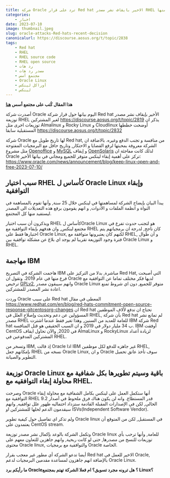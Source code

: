 ```yaml
---
title: شركة Oracle ترد على قرار Red hat الاخير بايقاف نشر مصدر RHEL وتسخر منها
categories: 
    - اخبار
date: 2023-07-10
image: thumbnail.jpeg
slug: oracle-attacks-Red-hats-recent-decision
canonicalurl: https://discourse.aosus.org/t/topic/2838
tags:
    - Red hat
    - RHEL
    - RHEL source code
    - RHEL open source
    - رد هات
    - مصدر رد هات
    - مجتمع أسس
    - Oracle Linux
    - أوراكل لينكس
    - لينكس
---
```


**هذا المقال كُتب على مجتمع أسس [هنا](https://discourse.aosus.org/t/topic/2838)**

أصدرت شركة Oracle اليوم بيانها حول قرار شركة Red hat الأخير بإيقاف نشر مصدر توزيعة RHEL لغير المشتركين
https://discourse.aosus.org/t/topic/2819
يذكر ان توزيعات اخرى مثل Almalinux و Rocky Linux و Cloudlinux أوضحت خططها المستقبلية سابقا
https://discourse.aosus.org/t/topic/2832

شركة Oracle لها تاريخ طويل مع Red hat, من منافسة و تجنب الدفع وغيره.
بالاضافة ان الشركة معروفة بمحبتها لرفع القضايا و الاحتكار, وتاريخ حافل مع البرمجيات المفتوحة مثل مشروع [Openoffice](https://en.wikipedia.org/wiki/OpenOffice.org#History) و [MySQL](https://en.wikipedia.org/wiki/MySQL#Legal_disputes_and_acquisitions) و إيقاف [OpenSolaris](https://en.wikipedia.org/wiki/OpenSolaris)
لذلك كانت مفاجئة ان Oracle تركز على أهمية إبقاء لينكس متوفر للجميع ومجاني في بيانها الأخير:
https://www.oracle.com/news/announcement/blog/keep-linux-open-and-free-2023-07-10/

## سبب اختيار RHEL كأساس ل Oracle Linux وإبقاء التوافقية
يبدأ البيان بإيضاح الشركة لمساهمتها في لينكس خلال 25 سنة, وأنها تقوم بالمساهمة في النواة و انظمة الملفات و الأدوات, و انهم يقومون برفع هذه التعديلات الى المصدر ليستفيد منها كل المجتمع.

ويذكرون أن سبب اختيار RHEL كأساس لOracle Linux هو لتجنب حدوث تفرع في مجتمع لينكس, وان هدفهم بإبقاء التوافقية مع RHEL كان ناجح, لدرجة ان برمجياتهم يتم اختبارها فقط على Oracle Linux, لكنهم كان يعتبرونها متوافقة مع RHEL, و أن طوال فترة وجود التوزيعة تقريبا لم يوجد اي بلاغ عن مشكلة توافقية بين Oracle Linux و RHEL.

## مهاجمة IBM

هاجمت الشركة في التصريح IBM مباشرة, بدلا من التركيز على Red Hat, التي أصبحت فرع منها في عام 2019.
وتقول ان Oracle لديها فكر مختلف تماما عن التوافقية مع ترخيص [GPLv2](https://ar.wikipedia.org/wiki/%D8%B1%D8%AE%D8%B5%D8%A9_%D8%AC%D9%86%D9%88_%D8%A7%D9%84%D8%B9%D9%85%D9%88%D9%85%D9%8A%D8%A9), وانهم سيبقون مصدر Oracle Linux متوفر للجميع, دون اي شروط تمنع اعادة نشر المصدر للمشتركين.

وردت Oracle على سبب Red hat المعطى  في مقال https://www.redhat.com/en/blog/red-hats-commitment-open-source-response-gitcentosorg-changes ان Red hat تحتاج ان تدفع لألاف الموظفين المسؤولين عن دعم وتحديث وإصلاح العلل في RHEL,  بأن شركة Red hat لم تمانع نشر مصدر RHEL للعامة للعديد من السنين, وهذا تغير فقط عندما اشترت IBM شركة Red hat ب 34 مليار دولار في 2019 و ان السبب الحقيقي هو قتل المنافسة.
IBM أوفقت CentOS في 2020, والآن تحاول ايقاف AlmaLinux و RockyLinux لزيادة أعداد المشتركين المدفوعين في RHEL.

وتسخر من IBM, إذ قالت Oracle اذا IBM غير جاهزه للدفع لكل موظفين RHEL, بإمكانهم جعل RHEL نسخه من Oracle Linux, و ان Oracle سوف تأخذ عاتق تحميل التطوير والصيانة.

## توزيعة Oracle Linux باقية وسيتم تطويرها بكل شفافية مع محاولة إبقاء التوافقيه مع RHEL.

وصرحت Oracle أنها ستكمل العمل على لينكس بكامل الشفافية مع محاولة إبقاء التوافقية مع RHEL قدر المستطاع.
وانه لن يكون هناك فرق ملحوظ في أصدار 9.2 الحالي, لكن في الإصدارات المقبلة القادمة ستزداد احتماليه ظهور علل توافقيه, وانهم سيقدمون الدعم لحلها للمشتركين او ISVs(Independent Software Vendor).

ولم تذكر اي تفاصيل حول كيفية تطوير Oracle linux في المستقبل, لكن من المتوقع أن يعتمدون على CentOS stream.

وتكمل الشركة بالوعد بإكمال نشر مصدر توزيعة Oracle linux للعامة, وأنها ترحب بأي توزيعات للنسخ من مصدرها, حتى لو كانت ربحية, وانهم جاهزين للتعاون معهم على محتوى Oracle linux, والتوافقية مع برمجيات Oracle الخاصة.

أيضا تدعو الشركة أي مطور غير معجب بقرار Red hat الاخير للعمل في Oracle, بالإضافة انهم جاهزون لمساعدة مقدمين البرمجيات لدعم Oracle Linux.

**ما رأيكم برد Oracle؟ هل ترونه مجرد تسويق؟ ام فعلا الشركة تهتم بمجتمع Linux؟**